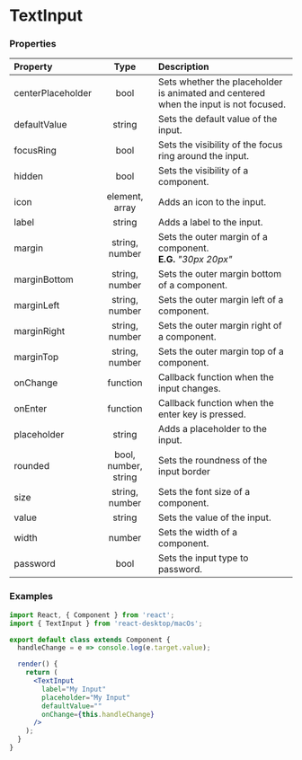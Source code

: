 # TextInput

### Properties

Property            | Type                 | Description
:------------------ | :-------------------:| :----------
centerPlaceholder   | bool                 | Sets whether the placeholder is animated and centered when the input is not focused.
defaultValue        | string               | Sets the default value of the input.
focusRing           | bool                 | Sets the visibility of the focus ring around the input.
hidden              | bool                 | Sets the visibility of a component.
icon                | element, array       | Adds an icon to the input.
label               | string               | Adds a label to the input.
margin              | string, number       | Sets the outer margin of a component.<br/>__E.G.__ _"30px 20px"_
marginBottom        | string, number       | Sets the outer margin bottom of a component.
marginLeft          | string, number       | Sets the outer margin left of a component.
marginRight         | string, number       | Sets the outer margin right of a component.
marginTop           | string, number       | Sets the outer margin top of a component.
onChange            | function             | Callback function when the input changes.
onEnter             | function             | Callback function when the enter key is pressed.
placeholder         | string               | Adds a placeholder to the input.
rounded             | bool, number, string | Sets the roundness of the input border
size                | string, number       | Sets the font size of a component.
value               | string               | Sets the value of the input.
width               | number               | Sets the width of a component.
password            | bool                 | Sets the input type to password.

### Examples

```jsx
import React, { Component } from 'react';
import { TextInput } from 'react-desktop/macOs';

export default class extends Component {
  handleChange = e => console.log(e.target.value);

  render() {
    return (
      <TextInput
        label="My Input"
        placeholder="My Input"
        defaultValue=""
        onChange={this.handleChange}
      />
    );
  }
}
```

